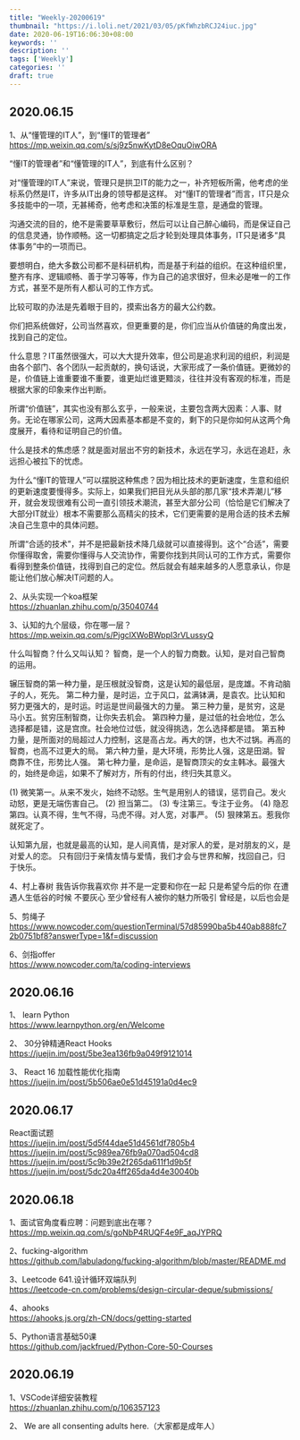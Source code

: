 ```yaml
---
title: "Weekly-20200619"
thumbnail: "https://i.loli.net/2021/03/05/pKfWhzbRCJ24iuc.jpg"
date: 2020-06-19T16:06:30+08:00
keywords: ''
description: ''
tags: ['Weekly']
categories: ''
draft: true
---
```



## 2020.06.15

1、从“懂管理的IT人”，到“懂IT的管理者”  
https://mp.weixin.qq.com/s/sj9z5nwKytD8eOquOiwORA

“懂IT的管理者”和“懂管理的IT人”，到底有什么区别？

对“懂管理的IT人”来说，管理只是拱卫IT的能力之一，补齐短板所需，他考虑的坐标系仍然是IT，许多从IT出身的领导都是这样。
对“懂IT的管理者”而言，IT只是众多技能中的一项，无甚稀奇，他考虑和决策的标准是生意，是通盘的管理。

沟通交流的目的，绝不是需要草草敷衍，然后可以让自己醉心编码，而是保证自己的信息灵通，协作顺畅。这一切都搞定之后才轮到处理具体事务，IT只是诸多“具体事务”中的一项而已。

要想明白，绝大多数公司都不是科研机构，而是基于利益的组织。在这种组织里，整齐有序、逻辑顺畅、善于学习等等，作为自己的追求很好，但未必是唯一的工作方式，甚至不是所有人都认可的工作方式。

比较可取的办法是先着眼于目的，摸索出各方的最大公约数。

你们把系统做好，公司当然喜欢，但更重要的是，你们应当从价值链的角度出发，找到自己的定位。

什么意思？IT虽然很强大，可以大大提升效率，但公司是追求利润的组织，利润是由各个部门、各个团队一起贡献的，换句话说，大家形成了一条价值链。更微妙的是，价值链上谁重要谁不重要，谁更灿烂谁更黯淡，往往并没有客观的标准，而是根据大家的印象来作出判断。

所谓“价值链”，其实也没有那么玄乎，一般来说，主要包含两大因素：人事、财务。无论在哪家公司，这两大因素基本都是不变的，剩下的只是你如何从这两个角度展开，看待和证明自己的价值。

什么是技术的焦虑感？就是面对层出不穷的新技术，永远在学习，永远在追赶，永远担心被拉下的忧虑。

为什么“懂IT的管理人”可以摆脱这种焦虑？因为相比技术的更新速度，生意和组织的更新速度要慢得多。实际上，如果我们把目光从头部的那几家“技术弄潮儿”移开，就会发现很难有公司一直引领技术潮流，甚至大部分公司（恰恰是它们解决了大部分IT就业）根本不需要那么高精尖的技术，它们更需要的是用合适的技术去解决自己生意中的具体问题。

所谓“合适的技术”，并不是把最新技术降几级就可以直接得到。这个“合适”，需要你懂得取舍，需要你懂得与人交流协作，需要你找到共同认可的工作方式，需要你看得到整条价值链，找得到自己的定位。然后就会有越来越多的人愿意承认，你是能让他们放心解决IT问题的人。

2、从头实现一个koa框架  
https://zhuanlan.zhihu.com/p/35040744

3、认知的九个层级，你在哪一层？  
https://mp.weixin.qq.com/s/PjgclXWoBWppI3rVLussyQ

什么叫智商？什么又叫认知？
智商，是一个人的智力商数。认知，是对自己智商的运用。

辗压智商的第一种力量，是压根就没智商，这是认知的最低层，是庞雄。不肯动脑子的人，死先。
第二种力量，是时运，立于风口，盆满钵满，是袁农。比认知和努力更强大的，是时运。时运是世间最强大的力量。
第三种力量，是贫穷，这是马小五。贫穷压制智商，让你失去机会。
第四种力量，是过低的社会地位，怎么选择都是错，这是宫庶。社会地位过低，就没得挑选，怎么选择都是错。
第五种力量，是所面对的局超过人力控制，这是高占龙。再大的饼，也大不过锅。再高的智商，也高不过更大的局。
第六种力量，是大环境，形势比人强，这是田湖。智商靠不住，形势比人强。
第七种力量，是命运，是智商顶尖的女主韩冰。最强大的，始终是命运，如果不了解对方，所有的付出，终归失其意义。

(1) 微笑第一。从来不发火，始终不动怒。生气是用别人的错误，惩罚自己。发火动怒，更是无端伤害自己。
(2) 担当第二。
(3) 专注第三。专注于业务。
(4) 隐忍第四。认真不得，生气不得，马虎不得。对人宽，对事严。
(5) 狠辣第五。惹我你就死定了。

认知第九层，也就是最高的认知，是人间真情，是对家人的爱，是对朋友的义，是对爱人的恋。
只有回归于亲情友情与爱情，我们才会与世界和解，找回自己，归于快乐。

4、村上春树
我告诉你我喜欢你
并不是一定要和你在一起
只是希望今后的你
在遭遇人生低谷的时候
不要灰心
至少曾经有人被你的魅力所吸引
曾经是，以后也会是

5、剪绳子  
https://www.nowcoder.com/questionTerminal/57d85990ba5b440ab888fc72b0751bf8?answerType=1&f=discussion

6、剑指offer  
https://www.nowcoder.com/ta/coding-interviews


## 2020.06.16

1、 learn Python  
https://www.learnpython.org/en/Welcome

2、 30分钟精通React Hooks   
https://juejin.im/post/5be3ea136fb9a049f9121014

3、 React 16 加载性能优化指南  
https://juejin.im/post/5b506ae0e51d45191a0d4ec9  

## 2020.06.17

React面试题  
https://juejin.im/post/5d5f44dae51d4561df7805b4  
https://juejin.im/post/5c989ea76fb9a070ad504cd8
https://juejin.im/post/5c9b39e2f265da611f1d9b5f
https://juejin.im/post/5dc20a4ff265da4d4e30040b

## 2020.06.18

1、面试官角度看应聘：问题到底出在哪？  
https://mp.weixin.qq.com/s/goNbP4RUQF4e9F_aqJYPRQ
 
2、fucking-algorithm  
https://github.com/labuladong/fucking-algorithm/blob/master/README.md 

3、Leetcode 641.设计循环双端队列  
https://leetcode-cn.com/problems/design-circular-deque/submissions/

4、ahooks  
https://ahooks.js.org/zh-CN/docs/getting-started

5、Python语言基础50课  
https://github.com/jackfrued/Python-Core-50-Courses

## 2020.06.19

1、VSCode详细安装教程  
https://zhuanlan.zhihu.com/p/106357123

2、
We are all consenting adults here.（大家都是成年人）




